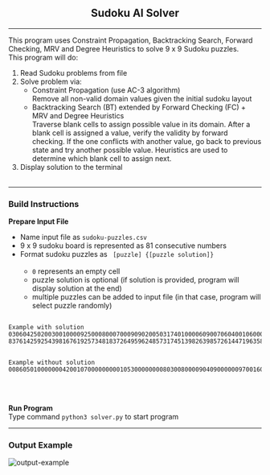 
<center><b><h2>Sudoku AI Solver</h2></b></center>

---
This program uses Constraint Propagation, Backtracking Search, Forward Checking, MRV and Degree Heuristics to solve 9 x 9 Sudoku puzzles.<br/>
This program will do:
1. Read Sudoku problems from file
2. Solve problem via:
    - Constraint Propagation (use AC-3 algorithm)<br/>
    Remove all non-valid domain values given the initial sudoku layout
    - Backtracking Search (BT) extended by Forward Checking (FC) + MRV and Degree Heuristics<br/>
    Traverse blank cells to assign possible value in its domain. After a blank cell is assigned a value, verify the validity by forward checking. If the one conflicts with another value, go back to previous state and try another possible value.
    Heuristics are used to determine which blank cell to assign next.
3. Display solution to the terminal
<br/><br/>

---
<!-- <b><h3>Techniques Used</h3></b>
<details>
<summary>AC-3</summary>
description
<pre>
<code>
</code>
</pre>
</details>

<details>
<summary>Backtracking Search (BT)</summary>
description
<pre>
<code>
</code>
</pre>
</details>


<details>
<summary>Forward Checking (FC)</summary>
description
<pre>
<code>
</code>
</pre>
</details>


<details>
<summary>Minimum Remaining Heuristic (MRV)</summary>
description
<pre>
<code>
</code>
</pre>
</details>


<details>
<summary>Degree Heuristic</summary>
description
<pre>
<code>
</code>
</pre>
</details>

<br/>

--- -->

<b><h3>Build Instructions</h3></b>

<b>Prepare Input File</b><br/>
- Name input file as <code>sudoku-puzzles.csv</code><br/>
- 9 x 9 sudoku board is represented as 81 consecutive numbers<br/>
- Format sudoku puzzles as <code> [puzzle] {[puzzle solution]} </code><br/>
    * <code>0</code> represents an empty cell <br/>
    * puzzle solution is optional (if solution is provided, program will display solution at the end) <br/>
    * multiple puzzles can be added to input file (in that case, program will select puzzle randomly) <br/>
<pre>
<code>
Example with solution
030604250200300100009250008000700090902005031740100006090070604001060000526800903 837614259254398167619257348183726495962485731745139826398572614471963582526841973
<br/>
Example without solution
008605010000000420010700000000010530000000080300800009040900000097001600030024000
</code>
</pre>
<br/>

<b>Run Program</b><br/>
Type command <code>python3 solver.py</code> to start program
<br/>

---

<b><h3>Output Example</h3></b>
![output-example](https://user-images.githubusercontent.com/59863142/183360877-1c22c498-6847-4066-be47-dda4445eac19.png)

<br/>
